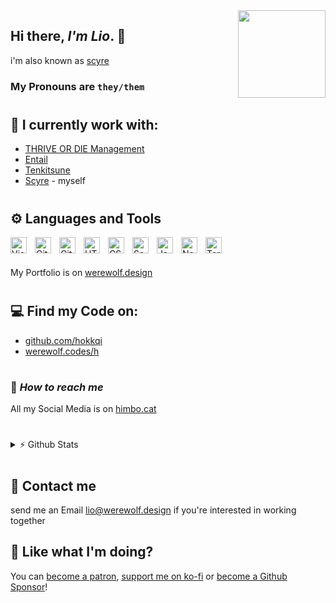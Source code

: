 <img align="right" width="140px" src="https://kji.tf/avatar">

## Hi there, _I'm Lio_. 👋

i'm also known as [scyre](https://github.com/scyre)

### My Pronouns are <code>they/them</code>

#

## 💼 I currently work with:

- [THRIVE OR DIE Management]
- [Entail]
- [Tenkitsune]
- [Scyre] - myself

#

## ⚙ Languages and Tools

<!-- These image URLs are for Private Use, if too many people use them, Github might get Ratelimited -->
<img style="padding-right:10px;" width="26px" align="left" alt="Visual Studio Code" src="https://pogge.rs/i/vvj.png" />
<img style="padding-right:10px;" width="26px" align="left" alt="GitHub" src="https://pogge.rs/i/60g.png" />
<img style="padding-right:10px;" width="26px" align="left" alt="Git" src="https://pogge.rs/i/735.png" />
<img style="padding-right:10px;" width="26px" align="left" alt="HTML5" src="https://pogge.rs/i/1bi.png" />
<img style="padding-right:10px;" width="26px" align="left" alt="CSS3" src="https://pogge.rs/i/6kj.png" />
<img style="padding-right:10px;" width="26px" align="left" alt="Sass" src="https://pogge.rs/i/nab.png" />
<img style="padding-right:10px;" width="26px" align="left" alt="JavaScript" src="https://pogge.rs/i/idc.png" />
<img style="padding-right:10px;" width="26px" align="left" alt="Node.js" src="https://pogge.rs/i/f70.png" />
<img style="padding-right:10px;" width="26px" align="left" alt="Terminal" src="https://pogge.rs/i/aqq.png" />
<br>
<br>

My Portfolio is on [werewolf.design]

#

## 💻 Find my Code on:

- [github.com/hokkqi]
- [werewolf.codes/h]

#

### 🔗 _How to reach me_

All my Social Media is on [himbo.cat]

#

<details>

<summary>⚡ Github Stats</summary>

[![Top Langs](https://github-readme-stats.vercel.app/api/top-langs/?username=hokkqi&layout=compact)]()
[![Stats](https://github-readme-stats.vercel.app/api?username=hokkqi&show_icons=true)]()

</details>

#

## 📩 Contact me

send me an Email lio@werewolf.design if you're interested in working together

## 💸 Like what I'm doing?

You can [become a patron], [support me on ko-fi] or [become a Github Sponsor]!


<img src="https://komarev.com/ghpvc/?username=hokkqi" alt="" />

<!---- ---->
[werewolf.codes/h]: https://werewolf.codes/h
[github.com/hokkqi]: https://github.com/hokkqi
[THRIVE OR DIE Management]: https://github.com/todmg
[Entail]: https://twitter.com/entailapps
[tenkitsune]: https://tenkitsune.com
[scyre]: https://scy.re
[himbo.cat]: https://himbo.cat
[become a patron]: https://patreon.com/hokkqi
[become a Github Sponsor]: https://github.com/sponsors/hokkqi
[support me on ko-fi]: https://ko-fi.com/hokkqi
[@himbo_cat]: https://twitter.com/himbo_cat
[werewolf.design]: https://werewolf.design
